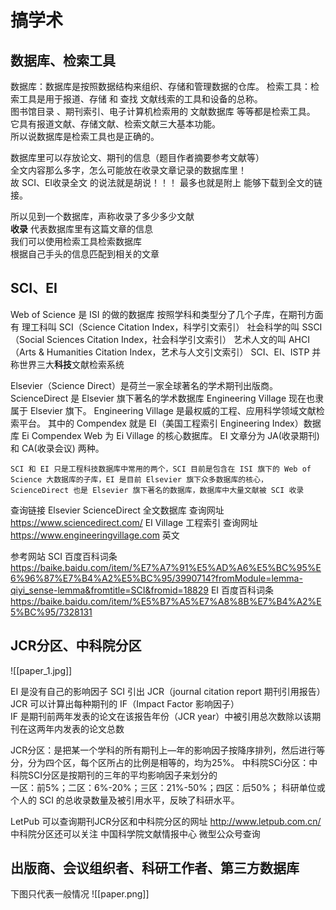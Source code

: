 # 搞学术

## 数据库、检索工具

数据库：数据库是按照数据结构来组织、存储和管理数据的仓库。
检索工具：检索工具是用于报道、存储 和 查找 文献线索的工具和设备的总称。  
图书馆目录 、期刊索引、电子计算机检索用的 文献数据库 等等都是检索工具。
它具有报道文献、存储文献、检索文献三大基本功能。  
所以说数据库是检索工具也是正确的。

数据库里可以存放论文、期刊的信息（题目作者摘要参考文献等）  
全文内容那么多字，怎么可能放在收录文章记录的数据库里！  
故 SCI、EI收录全文 的说法就是胡说！！！
最多也就是附上 能够下载到全文的链接。

所以见到一个数据库，声称收录了多少多少文献  
**收录** 代表数据库里有这篇文章的信息  
我们可以使用检索工具检索数据库  
根据自己手头的信息匹配到相关的文章

## SCI、EI

Web of Science 是 ISI 的做的数据库
按照学科和类型分了几个子库，在期刊方面有
理工科叫 SCI（Science Citation Index，科学引文索引）
社会科学的叫 SSCI（Social Sciences Citation Index，社会科学引文索引）
艺术人文的叫 AHCI（Arts & Humanities Citation Index，艺术与人文引文索引）
SCI、EI、ISTP 并称世界三大**科技**文献检索系统

Elsevier（Science Direct）是荷兰一家全球著名的学术期刊出版商。
ScienceDirect 是 Elsevier 旗下著名的学术数据库
Engineering Village 现在也隶属于 Elsevier 旗下。
Engineering Village 是最权威的工程、应用科学领域文献检索平台。
其中的 Compendex 就是 EI（美国工程索引 Engineering Index）数据库
Ei Compendex Web 为 Ei Village 的核心数据库。
EI 文章分为 JA(收录期刊) 和 CA(收录会议) 两种。

`SCI 和 EI 只是工程科技数据库中常用的两个，SCI 目前是包含在 ISI 旗下的 Web of Science 大数据库的子库，EI 是目前 Elsevier 旗下众多数据库的核心，ScienceDirect 也是 Elsevier 旗下著名的数据库，数据库中大量文献被 SCI 收录`

查询链接
Elsevier ScienceDirect 全文数据库 查询网址
<https://www.sciencedirect.com/>
EI Village 工程索引 查询网址
<https://www.engineeringvillage.com>  英文  

参考网站
SCI 百度百科词条
<https://baike.baidu.com/item/%E7%A7%91%E5%AD%A6%E5%BC%95%E6%96%87%E7%B4%A2%E5%BC%95/3990714?fromModule=lemma-qiyi_sense-lemma&fromtitle=SCI&fromid=18829>
EI 百度百科词条
<https://baike.baidu.com/item/%E5%B7%A5%E7%A8%8B%E7%B4%A2%E5%BC%95/7328131>

## JCR分区、中科院分区

![[paper_1.jpg]]

EI 是没有自己的影响因子
SCI 引出 JCR（journal citation report 期刊引用报告）  
JCR 可以计算出每种期刊的 IF（Impact Factor 影响因子）  
IF 是期刊前两年发表的论文在该报告年份（JCR year）中被引用总次数除以该期刊在这两年内发表的论文总数  

JCR分区：是把某一个学科的所有期刊上—年的影响因子按降序排列，然后进行等分，分为四个区，每个区所占的比例是相等的，均为25%。
中科院SCi分区：中科院SCI分区是按期刊的三年的平均影响因子来划分的  
一区：前5%；二区：6%-20%；三区：21%-50%；四区：后50%；
科研单位或个人的 SCI 的总收录数量及被引用水平，反映了科研水平。

LetPub 可以查询期刊JCR分区和中科院分区的网址
<http://www.letpub.com.cn/>
中科院分区还可以关注 中国科学院文献情报中心 微型公众号查询

## 出版商、会议组织者、科研工作者、第三方数据库

下图只代表一般情况
![[paper.png]]

